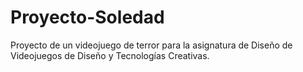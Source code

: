 # Proyecto-Soledad
Proyecto de un videojuego de terror para la asignatura de Diseño de Videojuegos de Diseño y Tecnologías Creativas.

